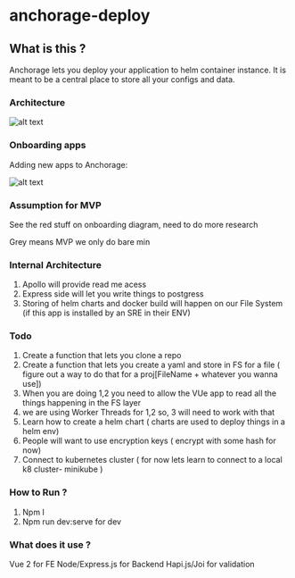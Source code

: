 # anchorage-deploy

## What is this ?
Anchorage lets you deploy your application to helm container instance. It is meant to be a central place to store all your configs and data.

### Architecture 

![alt text][architecture]

[architecture]: https://raw.githubusercontent.com/huskywhale/anchorage-deploy/master/wiki/architecture.png "architecture"


### Onboarding apps

Adding new apps to Anchorage:

![alt text][onboarding]

[onboarding]: https://raw.githubusercontent.com/huskywhale/anchorage-deploy/master/wiki/onboarding.png "onboarding"

### Assumption for MVP

See the red stuff on onboarding diagram, need to do more research

Grey means MVP we only do bare min

### Internal Architecture
1. Apollo will provide read me acess
2. Express side will let you write things to postgress 
3. Storing of helm charts and docker build will happen on our File System (if this app is installed by an SRE in their ENV)

### Todo
1. Create a function that lets you clone a repo
2. Create a function that lets you create a yaml and store in FS for a file ( figure out a way to do that for a proj[FileName + whatever you wanna use])
3. When you are doing 1,2 you need to allow the VUe app to read all the things happening in the FS layer
4. we are using Worker Threads for 1,2 so, 3 will need to work with that
5. Learn how to create a helm chart ( charts are used to deploy things in a helm env)
6. People will want to use encryption keys ( encrypt with some hash for now)
7. Connect to kubernetes cluster ( for now lets learn to connect to a local k8 cluster- minikube )

### How to Run ?
<ol>
<li>Npm I</li>
<li>Npm run dev:serve for dev</li>
</ol>

### What does it use ?
Vue 2 for FE
Node/Express.js for Backend
Hapi.js/Joi for validation